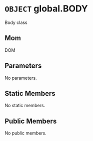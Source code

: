 # `OBJECT` global.BODY
Body class

## Mom
DOM

## Parameters
No parameters.

## Static Members
No static members.

## Public Members
No public members.
